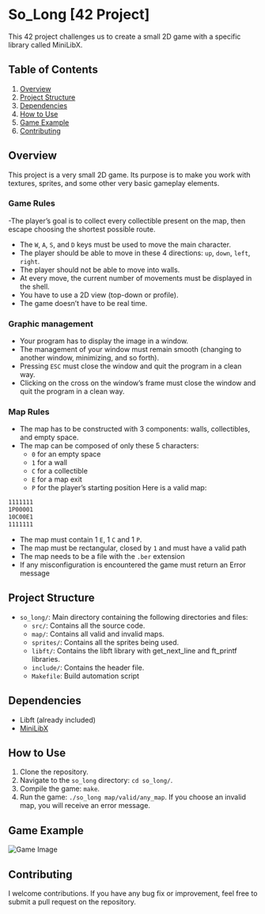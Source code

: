 # So_Long [42 Project]
This 42 project challenges us to create a small 2D game with a specific library called MiniLibX.

## Table of Contents
1. [Overview](#overview)
2. [Project Structure](#project-structure)
3. [Dependencies](#dependencies)
4. [How to Use](#how-to-use)
5. [Game Example](#game-example)
6. [Contributing](#contributing)

## Overview
This project is a very small 2D game. Its purpose is to make you work with textures, sprites, and some other very basic gameplay elements.

### Game Rules
-The player’s goal is to collect every collectible present on the map, then escape choosing the shortest possible route.
- The `W`, `A`, `S`, and `D` keys must be used to move the main character.
- The player should be able to move in these 4 directions: `up`, `down`, `left`, `right`.
- The player should not be able to move into walls.
- At every move, the current number of movements must be displayed in the shell.
- You have to use a 2D view (top-down or profile).
- The game doesn’t have to be real time.

### Graphic management
- Your program has to display the image in a window.
- The management of your window must remain smooth (changing to another window, minimizing, and so forth).
- Pressing `ESC` must close the window and quit the program in a clean way.
- Clicking on the cross on the window’s frame must close the window and quit the program in a clean way.

### Map Rules
- The map has to be constructed with 3 components: walls, collectibles, and empty space.
- The map can be composed of only these 5 characters:
  - `0` for an empty space
  - `1` for a wall
  - `C` for a collectible
  - `E` for a map exit
  - `P` for the player’s starting position
Here is a valid map:
```bash
1111111
1P00001
10C00E1
1111111
```
- The map must contain 1 `E`, 1 `C` and 1 `P`.
- The map must be rectangular, closed by `1` and must have a valid path
- The map needs to be a file with the `.ber` extension
- If any misconfiguration is encountered the game must return an Error message

## Project Structure
- `so_long/`: Main directory containing the following directories and files:
  - `src/`: Contains all the source code.
  - `map/`: Contains all valid and invalid maps.
  - `sprites/`: Contains all the sprites being used.
  - `libft/`: Contains the libft library with get_next_line and ft_printf libraries.
  - `include/`: Contains the header file.
  - `Makefile`: Build automation script

## Dependencies
- Libft (already included)
- [MiniLibX](https://github.com/42Paris/minilibx-linux)

## How to Use
1. Clone the repository.
2. Navigate to the `so_long` directory: `cd so_long/`.
3. Compile the game: `make`.
4. Run the game: `./so_long map/valid/any_map`.
If you choose an invalid map, you will receive an error message.

## Game Example
![Game Image](https://private-user-images.githubusercontent.com/131177558/302682779-fb526c43-d2f7-4ea7-b4a8-e262ec9af2bd.png?jwt=eyJhbGciOiJIUzI1NiIsInR5cCI6IkpXVCJ9.eyJpc3MiOiJnaXRodWIuY29tIiwiYXVkIjoicmF3LmdpdGh1YnVzZXJjb250ZW50LmNvbSIsImtleSI6ImtleTUiLCJleHAiOjE3MDcyMzM1NTcsIm5iZiI6MTcwNzIzMzI1NywicGF0aCI6Ii8xMzExNzc1NTgvMzAyNjgyNzc5LWZiNTI2YzQzLWQyZjctNGVhNy1iNGE4LWUyNjJlYzlhZjJiZC5wbmc_WC1BbXotQWxnb3JpdGhtPUFXUzQtSE1BQy1TSEEyNTYmWC1BbXotQ3JlZGVudGlhbD1BS0lBVkNPRFlMU0E1M1BRSzRaQSUyRjIwMjQwMjA2JTJGdXMtZWFzdC0xJTJGczMlMkZhd3M0X3JlcXVlc3QmWC1BbXotRGF0ZT0yMDI0MDIwNlQxNTI3MzdaJlgtQW16LUV4cGlyZXM9MzAwJlgtQW16LVNpZ25hdHVyZT0zNTYwZDA2NmU3ZjUzNjRiMzMwZDc0YmQzZmU3N2MzOGMwMGExNjgwNTJhNGU4NjE1ZGIxYTRlMzhmOGZmNmY2JlgtQW16LVNpZ25lZEhlYWRlcnM9aG9zdCZhY3Rvcl9pZD0wJmtleV9pZD0wJnJlcG9faWQ9MCJ9.ItXEqv_gOOMiWy8Sv6k9d9m2DO-tmjhcrWh6Waq7ubk)

## Contributing
I welcome contributions. If you have any bug fix or improvement, feel free to submit a pull request on the repository.
